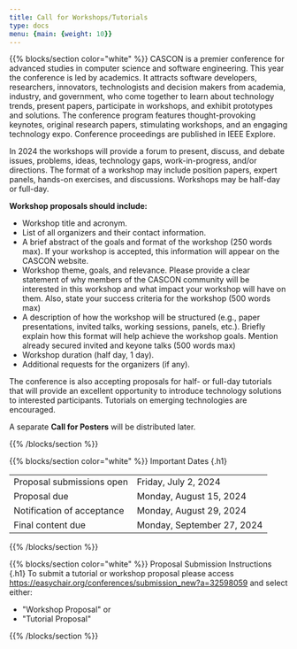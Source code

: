 ```yaml
---
title: Call for Workshops/Tutorials
type: docs
menu: {main: {weight: 10}}
---
```


{{% blocks/section color="white" %}}
CASCON is a premier conference for advanced studies in computer science and software engineering. This year the conference is led by academics. It attracts software developers, researchers, innovators, technologists and decision makers from academia, industry, and government, who come together to learn about technology trends, present papers, participate in workshops, and exhibit prototypes and solutions. The conference program features thought-provoking keynotes, original research papers, stimulating workshops, and an engaging technology expo. Conference proceedings are published in IEEE Explore.

In 2024 the workshops will provide a forum to present, discuss, and debate issues, problems, ideas, technology gaps, work-in-progress, and/or directions. The format of a workshop may include position papers, expert panels, hands-on exercises, and discussions. Workshops may be half-day or full-day.  

<b>Workshop proposals should include:</b>
<ul>
  <li>Workshop title and acronym.</li>
  <li>List of all organizers and their contact information.</li>
  <li>A brief abstract of the goals and format of the workshop (250 words max). If your workshop is accepted, this information will appear on the CASCON website.</li>
  <li>Workshop theme, goals, and relevance. Please provide a clear statement of why members of the CASCON community will be interested in this workshop and what impact your workshop will have on them. Also, state your success criteria for the workshop (500 words max) </li>
  <li>A description of how the workshop will be structured (e.g., paper presentations, invited talks, working sessions, panels, etc.). Briefly explain how this format will help achieve the workshop goals. Mention already secured invited and keyone talks (500 words max)</li>
  <li>Workshop duration (half day, 1 day).</li>
  <li>Additional requests for the organizers (if any).</li>
</ul>

The conference is also accepting proposals for half- or full-day tutorials that will provide an excellent opportunity to introduce technology solutions to interested participants. Tutorials on emerging technologies are encouraged.

A separate <b>Call for Posters</b> will be distributed later.

{{% /blocks/section %}}

{{% blocks/section color="white" %}}
Important Dates
{.h1}

<table class="table caption-top">
  <tbody>
    <tr>
      <td>Proposal submissions open</td>
      <td>Friday, July 2, 2024</td>
    </tr>
    <tr>
      <td>Proposal due</td>
      <td>Monday, August 15, 2024 </td>
    </tr>
    <tr>
      <td>Notification of acceptance</td>
      <td>Monday, August 29, 2024 </td>
    </tr>
    <tr>
      <td>Final content due</td>
      <td>Monday, September 27, 2024</td>
    </tr>
  </tbody>
</table>
{{% /blocks/section %}}


{{% blocks/section color="white" %}}
Proposal Submission Instructions
{.h1}
To submit a tutorial or workshop proposal please access  https://easychair.org/conferences/submission_new?a=32598059 and select either:
<ul>
  <li>"Workshop Proposal" or</li>
  <li>"Tutorial Proposal"</li>
</ul>
{{% /blocks/section %}}


